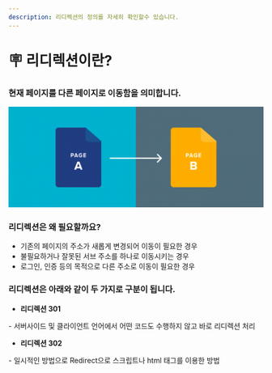 ```yaml
---
description: 리디렉션의 정의를 자세히 확인할수 있습니다.
---
```


# 🪧 리디렉션이란?

### 현재 페이지를 다른 페이지로 이동함을 의미합니다.&#x20;

![](<../.gitbook/assets/image (9) (1) (2).png>)

### 리디렉션은 왜 필요할까요?

* 기존의 페이지의 주소가 새롭게 변경되어 이동이 필요한 경우
* 불필요하거나 잘못된 서브 주소를 하나로 이동시키는 경우
* 로그인, 인증 등의 목적으로 다른 주소로 이동이 필요한 경우

### 리디렉션은 아래와 같이  두 가지로 구분이 됩니다.

* **리디렉션 301**

&#x20;     \- 서버사이드 및 클라이언트 언어에서 어떤 코드도 수행하지 않고 바로 리디렉션 처리

* **리디렉션 302**

&#x20;    \- 일시적인 방법으로 Redirect으로 스크립트나 html 태그를 이용한 방법
